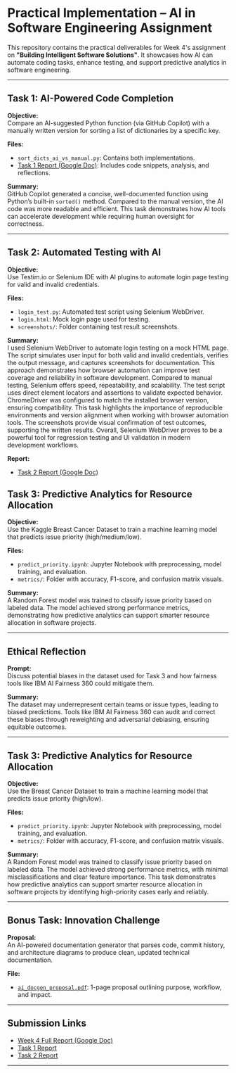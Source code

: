 # Practical Implementation – AI in Software Engineering Assignment

This repository contains the practical deliverables for Week 4's assignment on **"Building Intelligent Software Solutions"**. It showcases how AI can automate coding tasks, enhance testing, and support predictive analytics in software engineering.

---

## Task 1: AI-Powered Code Completion

**Objective:**  
Compare an AI-suggested Python function (via GitHub Copilot) with a manually written version for sorting a list of dictionaries by a specific key.

**Files:**
- `sort_dicts_ai_vs_manual.py`: Contains both implementations.
- [Task 1 Report (Google Doc)](https://docs.google.com/document/d/1IMf61X2JIdBNQEHGaBYMpcvC_dBi5LciOXyGoH94wWE/edit?usp=sharing): Includes code snippets, analysis, and reflections.

**Summary:**  
GitHub Copilot generated a concise, well-documented function using Python’s built-in `sorted()` method. Compared to the manual version, the AI code was more readable and efficient. This task demonstrates how AI tools can accelerate development while requiring human oversight for correctness.

---

## Task 2: Automated Testing with AI

**Objective:**  
Use Testim.io or Selenium IDE with AI plugins to automate login page testing for valid and invalid credentials.

**Files:**
- `login_test.py`: Automated test script using Selenium WebDriver.
- `login.html`: Mock login page used for testing.
- `screenshots/`: Folder containing test result screenshots.

**Summary:**  
I used Selenium WebDriver to automate login testing on a mock HTML page. The script simulates user input for both valid and invalid credentials, verifies the output message, and captures screenshots for documentation. This approach demonstrates how browser automation can improve test coverage and reliability in software development. Compared to manual testing, Selenium offers speed, repeatability, and scalability. The test script uses direct element locators and assertions to validate expected behavior. ChromeDriver was configured to match the installed browser version, ensuring compatibility. This task highlights the importance of reproducible environments and version alignment when working with browser automation tools. The screenshots provide visual confirmation of test outcomes, supporting the written results. Overall, Selenium WebDriver proves to be a powerful tool for regression testing and UI validation in modern development workflows.

**Report:**  
- [Task 2 Report (Google Doc)](https://docs.google.com/document/d/1SQddWvjjgP1BzKwuD4e4DpUGd5ubGTQ5-3nwJxz0tNg/edit?usp=sharing)


## Task 3: Predictive Analytics for Resource Allocation

**Objective:**  
Use the Kaggle Breast Cancer Dataset to train a machine learning model that predicts issue priority (high/medium/low).

**Files:**
- `predict_priority.ipynb`: Jupyter Notebook with preprocessing, model training, and evaluation.
- `metrics/`: Folder with accuracy, F1-score, and confusion matrix visuals.

**Summary:**  
A Random Forest model was trained to classify issue priority based on labeled data. The model achieved strong performance metrics, demonstrating how predictive analytics can support smarter resource allocation in software projects.

---

## Ethical Reflection

**Prompt:**  
Discuss potential biases in the dataset used for Task 3 and how fairness tools like IBM AI Fairness 360 could mitigate them.

**Summary:**  
The dataset may underrepresent certain teams or issue types, leading to biased predictions. Tools like IBM AI Fairness 360 can audit and correct these biases through reweighting and adversarial debiasing, ensuring equitable outcomes.

---

## Task 3: Predictive Analytics for Resource Allocation

**Objective:**  
Use the Breast Cancer Dataset to train a machine learning model that predicts issue priority (high/low).

**Files:**
- `predict_priority.ipynb`: Jupyter Notebook with preprocessing, model training, and evaluation.
- `metrics/`: Folder with accuracy, F1-score, and confusion matrix visuals.

**Summary:**  
A Random Forest model was trained to classify issue priority based on labeled data. The model achieved strong performance metrics, with minimal misclassifications and clear feature importance. This task demonstrates how predictive analytics can support smarter resource allocation in software projects by identifying high-priority cases early and reliably.

---

## Bonus Task: Innovation Challenge

**Proposal:**  
An AI-powered documentation generator that parses code, commit history, and architecture diagrams to produce clean, updated technical documentation.

**File:**  
- [`ai_docgen_proposal.pdf`](./ai_docgen_proposal.pdf): 1-page proposal outlining purpose, workflow, and impact.


---

## Submission Links

- [Week 4 Full Report (Google Doc)](https://docs.google.com/document/d/1rzOd3mRqmWVk7XXcvqHbqMPtk_bn_f7MLFN3Yfe_ACQ/edit?usp=sharing)
- [Task 1 Report](https://docs.google.com/document/d/1IMf61X2JIdBNQEHGaBYMpcvC_dBi5LciOXyGoH94wWE/edit?usp=sharing)
- [Task 2 Report](https://docs.google.com/document/d/1SQddWvjjgP1BzKwuD4e4DpUGd5ubGTQ5-3nwJxz0tNg/edit?usp=sharing)


---


